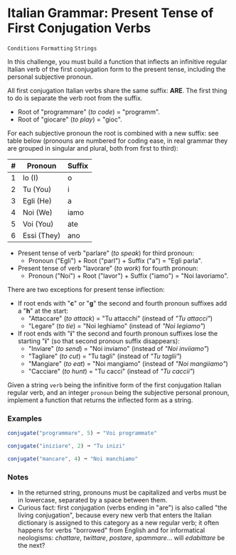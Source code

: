 # Italian Grammar: Present Tense of First Conjugation Verbs

`Conditions` `Formatting` `Strings`

In this challenge, you must build a function that inflects an infinitive regular Italian verb of the first conjugation form to the present tense, including the personal subjective pronoun.

All first conjugation Italian verbs share the same suffix: **ARE**. The first thing to do is separate the verb root from the suffix.

- Root of "programmare" (_to code_) = "programm".
- Root of "giocare" (_to play_) = "gioc".

For each subjective pronoun the root is combined with a new suffix: see table below (pronouns are numbered for coding ease, in real grammar they are grouped in singular and plural, both from first to third):

| #   | Pronoun     | Suffix |
| --- | ----------- | ------ |
| 1   | Io (I)      | o      |
| 2   | Tu (You)    | i      |
| 3   | Egli (He)   | a      |
| 4   | Noi (We)    | iamo   |
| 5   | Voi (You)   | ate    |
| 6   | Essi (They) | ano    |

- Present tense of verb "parlare" (_to speak_) for third pronoun:
  - Pronoun ("Egli") + Root ("parl") + Suffix ("a") = "Egli parla".
- Present tense of verb "lavorare" (_to work_) for fourth pronoun:
  - Pronoun ("Noi") + Root ("lavor") + Suffix ("iamo") = "Noi lavoriamo".

There are two exceptions for present tense inflection:

- If root ends with "**c**" or "**g**" the second and fourth pronoun suffixes add a "**h**" at the start:
  - "Attaccare" (_to attack_) = "Tu attacchi" (instead of _"Tu attacci"_)
  - "Legare" (_to tie_) = "Noi leghiamo" (instead of _"Noi legiamo"_)
- If root ends with "**i**" the second and fourth pronoun suffixes lose the starting "**i**" (so that second pronoun suffix disappears):
  - "Inviare" (_to send_) = "Noi inviamo" (instead of _"Noi inviiamo"_)
  - "Tagliare" (_to cut_) = "Tu tagli" (instead of _"Tu taglii"_)
  - "Mangiare" (_to eat_) = "Noi mangiamo" (instead of _"Noi mangiiamo"_)
  - "Cacciare" (_to hunt_) = "Tu cacci" (instead of _"Tu caccii"_)

Given a string `verb` being the infinitive form of the first conjugation Italian regular verb, and an integer `pronoun` being the subjective personal pronoun, implement a function that returns the inflected form as a string.

### Examples

```js
conjugate("programmare", 5) ➞ "Voi programmate"

conjugate("iniziare", 2) ➞ "Tu inizi"

conjugate("mancare", 4) ➞ "Noi manchiamo"
```

### Notes

- In the returned string, pronouns must be capitalized and verbs must be in lowercase, separated by a space between them.
- Curious fact: first conjugation (verbs ending in "are") is also called "the living conjugation", because every new verb that enters the Italian dictionary is assigned to this category as a new regular verb; it often happens for verbs "borrowed" from English and for informatical neologisms: _chattare_, _twittare_, _postare_, _spammare_... will _edabittare_ be the next?
